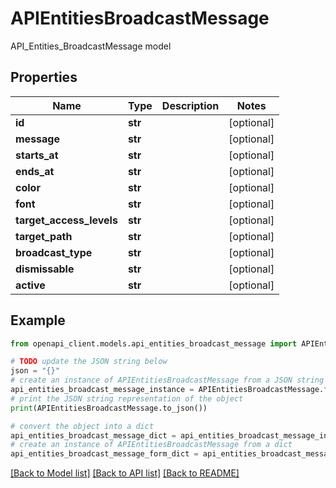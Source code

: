 # APIEntitiesBroadcastMessage

API_Entities_BroadcastMessage model

## Properties

Name | Type | Description | Notes
------------ | ------------- | ------------- | -------------
**id** | **str** |  | [optional] 
**message** | **str** |  | [optional] 
**starts_at** | **str** |  | [optional] 
**ends_at** | **str** |  | [optional] 
**color** | **str** |  | [optional] 
**font** | **str** |  | [optional] 
**target_access_levels** | **str** |  | [optional] 
**target_path** | **str** |  | [optional] 
**broadcast_type** | **str** |  | [optional] 
**dismissable** | **str** |  | [optional] 
**active** | **str** |  | [optional] 

## Example

```python
from openapi_client.models.api_entities_broadcast_message import APIEntitiesBroadcastMessage

# TODO update the JSON string below
json = "{}"
# create an instance of APIEntitiesBroadcastMessage from a JSON string
api_entities_broadcast_message_instance = APIEntitiesBroadcastMessage.from_json(json)
# print the JSON string representation of the object
print(APIEntitiesBroadcastMessage.to_json())

# convert the object into a dict
api_entities_broadcast_message_dict = api_entities_broadcast_message_instance.to_dict()
# create an instance of APIEntitiesBroadcastMessage from a dict
api_entities_broadcast_message_form_dict = api_entities_broadcast_message.from_dict(api_entities_broadcast_message_dict)
```
[[Back to Model list]](../README.md#documentation-for-models) [[Back to API list]](../README.md#documentation-for-api-endpoints) [[Back to README]](../README.md)


